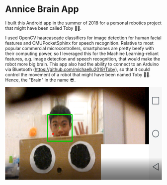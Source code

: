 # Annice Brain App 
I built this Android app in the summer of 2018 for a personal robotics project that might have been called Toby 🤷‍♂️. 

I used OpenCV haarcascade classifiers for image detection for human facial features and CMUPocketSphinx for speech recognition. Relative to most popular commercial microcontrollers, smartphones are pretty beefy with their computing power, so I leveraged this for the Machine Learning-reliant features, e.g. image detection and speech recognition, that would make the robot more big brain. This app also had the ability to connect to an Arduino via Bluetooth (https://github.com/michaellu2019/Toby), so that it could control the movement of a robot that might have been named Toby 🤷‍♂️. Hence, the "Brain" in the name 😎.

<img alt = "A screenshot of the app detecting my face in realtime by running an OpenCV haarcascade classifier on the camera output." src = "https://raw.githubusercontent.com/michaellu2019/Annice-Brain-App/master/app-screenshot.PNG" height = "300px" />